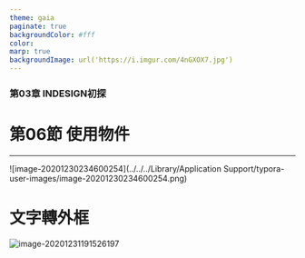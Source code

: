 ```yaml
---
theme: gaia
paginate: true
backgroundColor: #fff
color: 
marp: true
backgroundImage: url('https://i.imgur.com/4nGXOX7.jpg')
---
```

<style>
section h1 {
  color: #48011f
}
</style>

<!-- _class: lead -->

### 第03章 INDESIGN初探
# 第06節 使用物件

---



![image-20201230234600254](../../../Library/Application Support/typora-user-images/image-20201230234600254.png)

#  文字轉外框

![image-20201231191526197](https://i.loli.net/2020/12/31/cwWr16NDJo9EU7l.png)